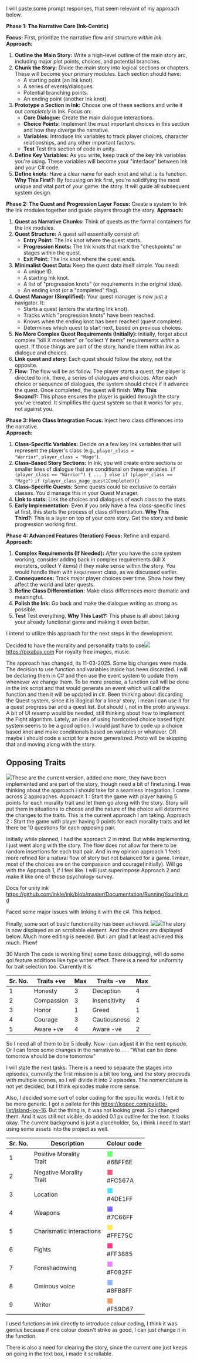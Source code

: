 
I will paste some prompt responses, that seem relevant of my approach below. 

**Phase 1: The Narrative Core (Ink-Centric)**

**Focus:** First, prioritize the narrative flow and structure _within Ink_.    
**Approach:**    
1. **Outline the Main Story:** Write a high-level outline of the main story arc, including major plot points, choices, and potential branches.
2. **Chunk the Story:** Divide the main story into logical sections or chapters. These will become your primary modules. Each section should have:
	- A starting point (an Ink knot).
	- A series of events/dialogues.
	- Potential branching points.
	- An ending point (another Ink knot).
3. **Prototype a Section in Ink:** Choose one of these sections and write it out _completely_ in Ink. Focus on:
	- **Core Dialogue:** Create the main dialogue interactions.
	- **Choice Points:** Implement the most important choices in this section and how they diverge the narrative.
	- **Variables:** Introduce Ink variables to track player choices, character relationships, and any other important factors.
	- **Test** Test this section of code in unity.
4. **Define Key Variables:** As you write, keep track of the key Ink variables you're using. These variables will become your "interface" between Ink and your C# code.
5. **Define knots**: Have a clear name for each knot and what is its function.
**Why This First?:** By focusing on Ink first, you're solidifying the most unique and vital part of your game: the story. It will guide all subsequent system design.
    

**Phase 2: The Quest and Progression Layer**
**Focus:** Create a system to link the Ink modules together and guide players through the story.
**Approach:**
1. **Quest as Narrative Chunks:** Think of quests as the formal containers for the Ink modules.
2. **Quest Structure:** A quest will essentially consist of:
	- **Entry Point:** The Ink knot where the quest starts.
	- **Progression Knots:** The Ink knots that mark the "checkpoints" or stages within the quest.
	- **Exit Point:** The Ink knot where the quest ends.
3. **Minimalist Quest Data:** Keep the quest data itself simple. You need:
	- A unique ID.
	- A starting Ink knot.
	- A list of "progression knots" (or requirements in the original idea).
	- An ending knot (or a "completed" flag).
4. **Quest Manager (Simplified):** Your quest manager is now just a navigator. It:
	- Starts a quest (enters the starting Ink knot).
	- Tracks which "progression knots" have been reached.
	- Knows when the ending knot has been reached (quest complete).
	- Determines which quest to start next, based on previous choices.
5. **No More Complex Quest Requirements (Initially):** Initially, forget about complex "kill X monsters" or "collect Y items" requirements _within_ a quest. If those things are part of the story, handle them _within Ink_ as dialogue and choices.
6. **Link quest and story**: Each quest should follow the story, not the opposite.
7. **Flow**: The flow will be as follow. The player starts a quest, the player is directed to ink, there, a series of dialogues and choices. After each choice or sequence of dialogues, the system should check if it advance the quest. Once completed, the quest will finish.
**Why This Second?:** This phase ensures the player is guided through the story you've created. It simplifies the quest system so that it works for you, not against you.

**Phase 3: Hero Class Integration**
**Focus:** Inject hero class differences into the narrative.    
**Approach:**    
1. **Class-Specific Variables:** Decide on a few key Ink variables that will represent the player's class (e.g., `player_class = "Warrior"`, `player_class = "Mage"`).
2. **Class-Based Story Sections:** In Ink, you will create entire sections or smaller lines of dialogue that are conditional on these variables.
	`if (player_class == "Warrior") { ... } else if (player_class == "Mage")`
	`if (player_class_mage_quest1Completed){}`
3. **Class-Specific Quests:** Some quests could be exclusive to certain classes. You'd manage this in your Quest Manager.
4. **Link to stats:** Link the choices and dialogues of each class to the stats.
5. **Early Implementation:** Even if you only have a few class-specific lines at first, this starts the process of class differentiation.
**Why This Third?:** This is a layer on top of your core story. Get the story and basic progression working first.
    

**Phase 4: Advanced Features (Iteration)**
**Focus:** Refine and expand.    
**Approach:**    
1. **Complex Requirements (If Needed):** _After_ you have the core system working, consider adding back in complex requirements (kill X monsters, collect Y items) if they make sense within the story. You would handle them with `Requirement` class, as we discussed earlier.
2. **Consequences:** Track major player choices over time. Show how they affect the world and later quests.
3. **Refine Class Differentiation:** Make class differences more dramatic and meaningful.
4. **Polish the Ink:** Go back and make the dialogue writing as strong as possible.
5. **Test** Test everything.
**Why This Last?:** This phase is all about taking your already functional game and making it even better.


I intend to utilize this approach for the next steps in the development. 

Decided to have the morality and personality traits to use![](Misc/Pasted%20image%2020250305155028.png)https://pixabay.com
For royalty free images, music.

The approach has changed, its 11-03-2025.
Some big changes were made. The decision to use function and variables inside has been discarded. I will be declaring them in C# and then use the event system to update them whenever we change them. To be more precise, a function call will be done in the ink script and that would generate an event which will call the function and then it will be updated in c#. 
Been thinking about discarding the Quest system, since it is illogical for a linear story, i mean i can use it for a quest progress bar and a quest list. But should i, not in the proto anyways.
A bit of UI revamp would be needed, still thinking about how to implement the Fight algorithm. Lately, an idea of using hardcoded choice based fight system seems to be a good option. 
I would just have to code up a choice based knot and make conditionals based on variables or whatever. OR maybe i should code a script for a more generalized. 
Proto will be skipping that and moving along with the story. 

## Opposing Traits
![](Misc/Pasted%20image%2020250312091806.png)These are the current version, added one more, they have been implemented and are part of the story, though need a bit of finetuning.
I was thinking about the approach i should take for a seamless integration. I came across 2 approaches. 
Approach 1 :  Start the game with player having 5 points for each morality trait and let them go along with the story. Story will put them in situations to choose and the nature of the choice will determine the changes to the traits. This is the current approach I am taking. 
Approach 2 : Start the game with player having 0 points for each morality traits and let there be 10 questions for each opposing pair. 

Initially while planned, I had the approach 2 in mind. But while implementing, I just went along with the story. The flow does not allow for there to be random insertions for each trait pair. And in my opinion approach 1 feels more refined for a natural flow of story but not balanced for a game. I mean, most of the choices are on the compassion and courage(initially). 
Will go with the Approach 1, if I feel like. I will just superimpose Approach 2 and make it like one of those psychology survey. 


Docs for unity ink 
https://github.com/inkle/ink/blob/master/Documentation/RunningYourInk.md

Faced some major issues with linking it with the c#. This helped. 


Finally, some sort of basic functionality has been achieved. 
![](Misc/Pasted%20image%2020250321141941.png)![](Misc/Pasted%20image%2020250321142029.png)The story is now displayed as an scrollable element. 
And the choices are displayed below. 
Much more editing is needed. But i am glad I at least achieved this much. 
Phew!

30 March
The code is working fine( some basic debugging), will do some qol feature additions like type writer effect. There is a need for uniformity for trait selection too. Currently it is 

| Sr. No. | Traits +ve | Max | Traits -ve    | Max |
| ------- | ---------- | --- | ------------- | --- |
| 1       | Honesty    | 3   | Deception     | 4   |
| 2       | Compassion | 3   | Insensitivity | 4   |
| 3       | Honor      | 1   | Greed         | 1   |
| 4       | Courage    | 3   | Cautiousness  | 2   |
| 5       | Aware +ve  | 4   | Aware -ve     | 2   |

So I need all of them to be 5 ideally. Now i can adjust it in the next episode. Or I can force some changes in the narrative to . . . 
"What can be done tomorrow should be done tomorrow" 

I will state the next tasks. There is a need to separate the stages into episodes, currently the  first mission is a bit too long, and the story proceeds with multiple scenes, so I will divide it into 2 episodes. The nomenclature is not yet decided, but I think episodes make more sense. 

Also, I decided some sort of color coding for the specific words. I felt it to be more generic. I got a pallete for this https://lospec.com/palette-list/island-joy-16. But the thing is, it was not looking great. So i changed them. And it was still not visible, do added 0.1 px outline for the text. It looks okay. 
The current background is just a placeholder, So, i think i need to start using some assets into the project as well. 

| Sr. No. | Description                 | Colour code                                                    |
| ------- | --------------------------- | -------------------------------------------------------------- |
| 1       | Positive Morality <br>Trait | <big><span style="color: #6BFF6E;">■</span></big><br>\#6BFF6E  |
| 2       | Negative Morality <br>Trait | <big><span style="color: #FC567A;">■</span></big> <br>\#FC567A |
| 3       | Location                    | <big><span style="color:#4DE1FF;">■</span> </big><br>\#4DE1FF  |
| 4       | Weapons                     | <big><span style="color:#7C66FF;">■</span></big> <br>\#7C66FF  |
| 5       | Charismatic interactions    | <big><span style="color:#FFE75C;">■</span> </big><br>\#FFE75C  |
| 6       | Fights                      | <big><span style="color:#FF3885;">■</span></big> <br>\#FF3885  |
| 7       | Foreshadowing               | <big><span style="color:#F082FF;">■</span></big> <br>\#F082FF  |
| 8       | Ominous voice               | <big><span style="color:#8FB8FF;">■</span> </big><br>\#8FB8FF  |
| 9       | Writer                      | <big><span style="color:#F59D67;">■</span> </big><br>\#F59D67  |
I used functions in ink directly to introduce colour coding, I think it was genius because if one colour doesn't strike as good, I can just change it in the function. 

There is also a need for clearing the story, since the current one just keeps on going in the text box, i made it scrollable. 
